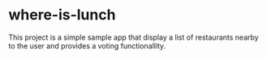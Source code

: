 # where-is-lunch

This project is a simple sample app that display a list of restaurants nearby to the user and provides a voting functionallity.
